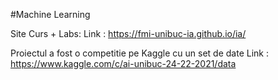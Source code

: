 #Machine Learning

Site Curs + Labs:
Link : https://fmi-unibuc-ia.github.io/ia/

Proiectul a fost o competitie pe Kaggle cu un set de date
Link : https://www.kaggle.com/c/ai-unibuc-24-22-2021/data
